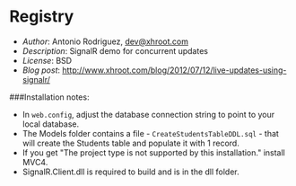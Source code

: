 Registry
========

- *Author*: Antonio Rodriguez, dev@xhroot.com
- *Description*: SignalR demo for concurrent updates
- *License*: BSD
- *Blog post*: http://www.xhroot.com/blog/2012/07/12/live-updates-using-signalr/

###Installation notes:

- In `web.config`, adjust the database connection string to point to your local database.
- The Models folder contains a file - `CreateStudentsTableDDL.sql` - that will create the Students table and populate it with 1 record.
- If you get "The project type is not supported by this installation." install MVC4.
- SignalR.Client.dll is required to build and is in the dll folder.
